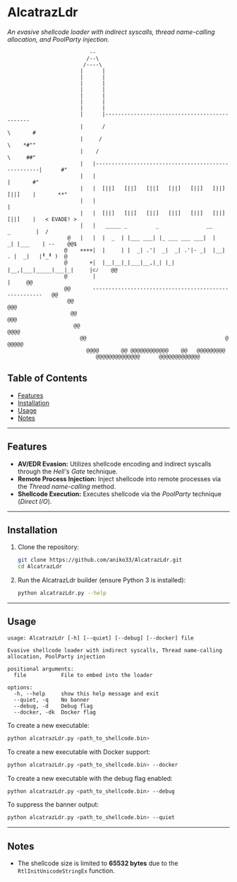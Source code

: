 # AlcatrazLdr

*An evasive shellcode loader with indirect syscalls, thread name-calling allocation, and PoolParty injection.*

```
                          -- 
                         /--\                                                                 
                        /----\                                                                
                       |      |                                                               
                       |      |                                                               
                       |      |                                                               
                       |      |                                                               
                       |      |                                                               
                       |      |                                                               
                       |      |                                                               
                       |      |----------------------------------------------                 
                       |      /                                              \       #        
                       |     /                                                \    *#""       
                       |    /                                                  \     ##"      
                       |   |----------------------------------------------------|      #"     
                       |   |                                                    |       #"    
                       |   |  [||]   [||]   [||]   [||]   [||]   [||]   [||]    |       **"   
                       |   |                                                    |             
                       |   |  [||]   [||]   [||]   [||]   [||]   [||]   [||]    |   < EVADE! >
                       |   |   _____ _         _               __      _        |  /          
                   @   |   |  |  _  | |___ ___| |_ ___ ___ ___|  |   _| |___    | --    @@$   
                  @    ++++|  |     | |  _| .'|  _|  _| .'|- _|  |__| . |  _|   |╹_╹ )  @     
                  @       +|  |__|__|_|___|__,|_| |_| |__,|___|_____|___|_|     |⊂ﾉ    @@     
                  @        |                                                    |     @@      
                  @@       ------------------------------------------------------   @@        
                   @@                                                             @@@         
                    @@                                                          @@@           
                     @@                                                     @@@@              
                       @@                                            @ @@@@@                  
                         @@@@       @@ @@@@@@@@@@@@    @@   @@@@@@@@@                         
                            @@@@@@@@@@@@@@      @@@@@@@@@@@@@
```

## Table of Contents
- [Features](#features)
- [Installation](#installation)
- [Usage](#usage)
- [Notes](#notes)

---

## Features

- **AV/EDR Evasion:** Utilizes shellcode encoding and indirect syscalls through the *Hell's Gate* technique.
- **Remote Process Injection:** Inject shellcode into remote processes via the *Thread name-calling* method.
- **Shellcode Execution:** Executes shellcode via the *PoolParty* technique (*Direct I/O*).

---

## Installation

1. Clone the repository:
   ```bash
   git clone https://github.com/aniko33/AlcatrazLdr.git
   cd AlcatrazLdr
   ```

2. Run the AlcatrazLdr builder (ensure Python 3 is installed):
   ```bash
   python alcatrazLdr.py --help
   ```

---

## Usage

```
usage: AlcatrazLdr [-h] [--quiet] [--debug] [--docker] file

Evasive shellcode loader with indirect syscalls, Thread name-calling allocation, PoolParty injection

positional arguments:
  file           File to embed into the loader

options:
  -h, --help     show this help message and exit
  --quiet, -q    No banner
  --debug, -d    Debug flag
  --docker, -dk  Docker flag
```

To create a new executable:
```bash
python alcatrazLdr.py <path_to_shellcode.bin>
```

To create a new executable with Docker support:
```bash
python alcatrazLdr.py <path_to_shellcode.bin> --docker
```

To create a new executable with the debug flag enabled:
```bash
python alcatrazLdr.py <path_to_shellcode.bin> --debug
```

To suppress the banner output:
```bash
python alcatrazLdr.py <path_to_shellcode.bin> --quiet
```

---

## Notes

- The shellcode size is limited to **65532 bytes** due to the `RtlInitUnicodeStringEx` function.
